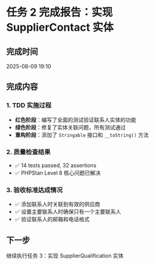 # 任务 2 完成报告：实现 SupplierContact 实体

## 完成时间
2025-08-09 19:10

## 完成内容

### 1. TDD 实施过程
- **红色阶段**：编写了全面的测试验证联系人实体的功能
- **绿色阶段**：修复了实体关联问题，所有测试通过
- **重构阶段**：添加了 `Stringable` 接口和 `__toString()` 方法

### 2. 质量检查结果
- ✅ 14 tests passed, 32 assertions
- ✅ PHPStan Level 8 核心问题已解决

### 3. 验收标准达成情况
- ✅ 添加联系人时关联到有效的供应商
- ✅ 设置主要联系人时确保只有一个主要联系人
- ✅ 验证联系人的邮箱和电话格式

## 下一步
继续执行任务 3：实现 SupplierQualification 实体
